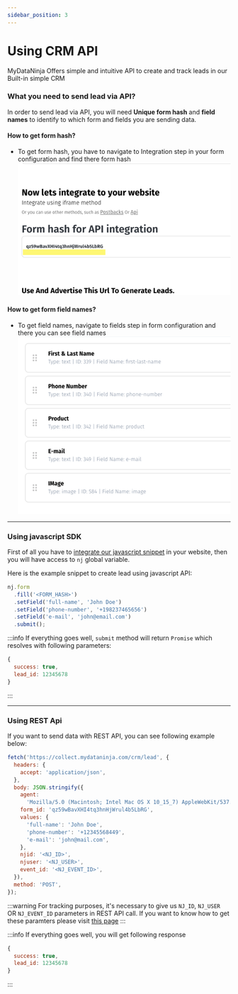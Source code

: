 ```yaml
---
sidebar_position: 3
---
```


# Using CRM API

MyDataNinja Offers simple and intuitive API to create and track leads in our Built-in simple CRM

### What you need to send lead via API?

In order to send lead via API, you will need **Unique form hash** and **field names** to identify to which form and fields you are sending data.

#### How to get form hash?

- To get form hash, you have to navigate to Integration step in your form configuration and find there form hash
  ![Find Form Hash Here](../../static/img/crm-form-hash.png)

#### How to get form field names?

- To get field names, navigate to fields step in form configuration and there you can see field names
  ![Crm Field Names](../../static/img/crm-field-names.png)

---

### Using javascript SDK

First of all you have to [integrate our javascript snippet](../integration/create-js-snippet) in your website, then you will have access to `nj` global variable.

Here is the example snippet to create lead using javascript API:

```js
nj.form
  .fill('<FORM_HASH>')
  .setField('full-name', 'John Doe')
  .setField('phone-number', '+198237465656')
  .setField('e-mail', 'john@email.com')
  .submit();
```

:::info
If everything goes well, `submit` method will return `Promise` which resolves with following parameters:

```js
{
  success: true,
  lead_id: 12345678
}
```

:::

---

### Using REST Api

If you want to send data with REST API, you can see following example below:

```js
fetch('https://collect.mydataninja.com/crm/lead', {
  headers: {
    accept: 'application/json',
  },
  body: JSON.stringify({
    agent:
      'Mozilla/5.0 (Macintosh; Intel Mac OS X 10_15_7) AppleWebKit/537.36 (KHTML, like Gecko) Chrome/120.0.0.0 Safari/537.36',
    form_id: 'qz59wBavXHI4tq3hnHjWrul4b5LbRG',
    values: {
      'full-name': 'John Doe',
      'phone-number': '+12345568449',
      'e-mail': 'john@mail.com',
    },
    njid: '<NJ_ID>',
    njuser: '<NJ_USER>',
    event_id: '<NJ_EVENT_ID>',
  }),
  method: 'POST',
});
```

:::warning
For tracking purposes, it's necessary to give us `NJ_ID`, `NJ_USER` OR `NJ_EVENT_ID` parameters in REST API call. If you want to know how to get these paramters please visit [this page](../integration/track-ad-users)
:::

:::info
If everything goes well, you will get following response

```js
{
  success: true,
  lead_id: 12345678
}
```

:::
